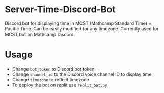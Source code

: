 # Server-Time-Discord-Bot

Discord bot for displaying time in MCST (Mathcamp Standard Time) = Pacific Time.
Can be easily modified for any timezone.
Currently used for MCST bot on Mathcamp Discord.

# Usage

- Change `bot_token` to Discord bot token
- Change `channel_id` to the Discord voice channel ID to display time
- Change `timezone` to reflect timezone
- To deploy the bot on replit use `replit_bot.py`
